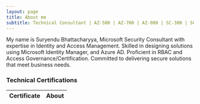 ```yaml
---
layout: page
title: About me
subtitle: Technical Consultant | AZ-500 | AZ-700 | AZ-900 | SC-300 | SC-200 | SC-900
---
```


My name is Suryendu Bhattacharyya, Microsoft Security Consultant with expertise in Identity and Access Management. Skilled in designing solutions using Microsoft Identity Manager, and Azure AD. Proficient in RBAC and Access Governance/Certification. Committed to delivering secure solutions that meet business needs. 


### **Technical Certifications** 
|Certificate|About|
|:-------------:|:------:|





